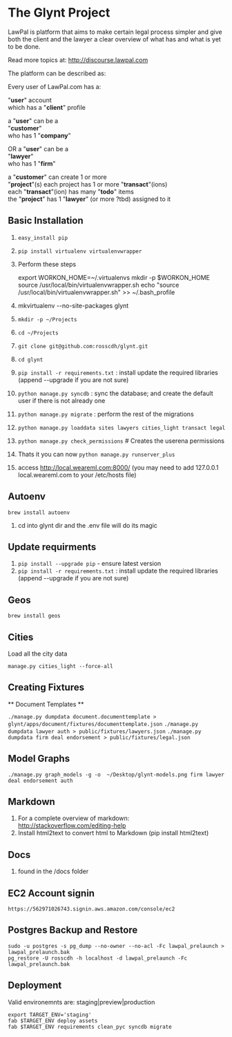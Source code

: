 # The Glynt Project #

LawPal is platform that aims to make certain legal process simpler and give both the client and the lawyer a clear overview of what has and what is yet to be done.

Read more topics at: http://discourse.lawpal.com

The platform can be described as:

Every user of LawPal.com has a:

"**user**" account  
    which has a "**client**" profile

a "**user**" can be a  
    "**customer**"  
    who has 1 "**company**"

OR a "**user**" can be a  
    "**lawyer**"  
    who has 1 "**firm**"

a "**customer**"
    can create 1 or more  
    "**project**"(s)
    each project has 1 or more "**transact**"(ions)  
    each "**transact**"(ion) has many "**todo**" items  
    the "**project**" has 1 "**lawyer**" (or more ?tbd) assigned to it  

## Basic Installation

1. ```easy_install pip```
2. ```pip install virtualenv virtualenvwrapper```
3. Perform these steps

    export WORKON_HOME=~/.virtualenvs
    mkdir -p $WORKON_HOME
    source /usr/local/bin/virtualenvwrapper.sh
    echo "source /usr/local/bin/virtualenvwrapper.sh" >> ~/.bash_profile

4. mkvirtualenv --no-site-packages glynt
5. ```mkdir -p ~/Projects```
6. ```cd ~/Projects```
7. ```git clone git@github.com:rosscdh/glynt.git```
8. ```cd glynt```
9. ```pip install -r requirements.txt``` : install update the required libraries (append --upgrade if you are not sure)
10. ```python manage.py syncdb``` : sync the database; and create the default user if there is not already one
11. ```python manage.py migrate``` : perform the rest of the migrations
12. ```python manage.py loaddata sites lawyers cities_light transact legal```
13. ```python manage.py check_permissions``` # Creates the userena permissions
14. Thats it you can now ```python manage.py runserver_plus```
15. access http://local.weareml.com:8000/ (you may need to add 127.0.0.1 local.weareml.com to your /etc/hosts file)

## Autoenv

```brew install autoenv```

1. cd into glynt dir and the .env file will do its magic

## Update requirments

1. ```pip install --upgrade pip``` - ensure latest version
2. ```pip install -r requirements.txt``` : install update the required libraries (append --upgrade if you are not sure)


## Geos

```brew install geos```


## Cities

Load all the city data

```manage.py cities_light --force-all```


## Creating Fixtures

** Document Templates **

`./manage.py dumpdata document.documenttemplate > glynt/apps/document/fixtures/documenttemplate.json`
`./manage.py dumpdata lawyer auth > public/fixtures/lawyers.json`
`./manage.py dumpdata firm deal endorsement > public/fixtures/legal.json`


## Model Graphs ##

```./manage.py graph_models -g -o  ~/Desktop/glynt-models.png firm lawyer deal endorsement auth```


## Markdown

1. For a complete overview of markdown: http://stackoverflow.com/editing-help
2. Install html2text to convert html to Markdown (pip install html2text)

## Docs

1. found in the /docs folder


## EC2 Account signin

```https://562971026743.signin.aws.amazon.com/console/ec2```


## Postgres Backup and Restore

    sudo -u postgres -s pg_dump --no-owner --no-acl -Fc lawpal_prelaunch > lawpal_prelaunch.bak
    pg_restore -U rosscdh -h localhost -d lawpal_prelaunch -Fc lawpal_prelaunch.bak


## Deployment ##

Valid environemnts are: staging|preview|production

```
export TARGET_ENV='staging'
fab $TARGET_ENV deploy assets
fab $TARGET_ENV requirements clean_pyc syncdb migrate
```


